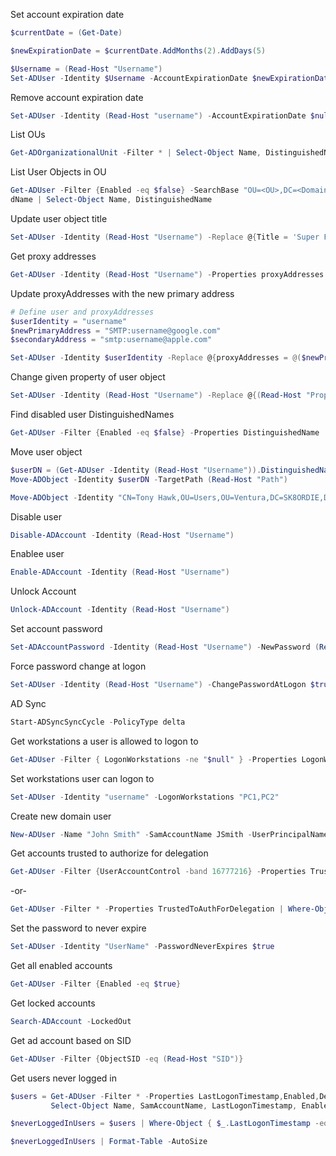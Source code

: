 Set account expiration date  
```powershell
$currentDate = (Get-Date)

$newExpirationDate = $currentDate.AddMonths(2).AddDays(5)

$Username = (Read-Host "Username")
Set-ADUser -Identity $Username -AccountExpirationDate $newExpirationDate
```

Remove account expiration date
```powershell
Set-ADUser -Identity (Read-Host "username") -AccountExpirationDate $null
```

List OUs
```powershell
Get-ADOrganizationalUnit -Filter * | Select-Object Name, DistinguishedName
```

List User Objects in OU  
```powershell
Get-ADUser -Filter {Enabled -eq $false} -SearchBase "OU=<OU>,DC=<Domain>,DC=<local, com, etc>" -Properties Distinguishe
dName | Select-Object Name, DistinguishedName
```  

Update user object title  
```powershell
Set-ADUser -Identity (Read-Host "Username") -Replace @{Title = 'Super Fancy New Title'}
```  

Get proxy addresses
```powershell
Get-ADUser -Identity (Read-Host "Username") -Properties proxyAddresses | Select-Object -ExpandProperty proxyAddresses
```

Update proxyAddresses with the new primary address
```powershell  
# Define user and proxyAddresses
$userIdentity = "username"
$newPrimaryAddress = "SMTP:username@google.com"
$secondaryAddress = "smtp:username@apple.com"

Set-ADUser -Identity $userIdentity -Replace @{proxyAddresses = @($newPrimaryAddress, $secondaryAddress)}
```  

Change given property of user object
```powershell  
Set-ADUser -Identity (Read-Host "Username") -Replace @{(Read-Host "Property") = (Read-Host "Value")}
```  

Find disabled user DistinguishedNames
```powershell 
Get-ADUser -Filter {Enabled -eq $false} -Properties DistinguishedName | Select-Object DistinguishedName | Format-Table -AutoSize
```  

Move user object
```powershell 
$userDN = (Get-ADUser -Identity (Read-Host "Username")).DistinguishedName
Move-ADObject -Identity $userDN -TargetPath (Read-Host "Path")

Move-ADObject -Identity "CN=Tony Hawk,OU=Users,OU=Ventura,DC=SK8ORDIE,DC=local" -TargetPath "OU=Disabled Users,DC=SK8ORDIE,DC=local"
```

Disable user  
```powershell
Disable-ADAccount -Identity (Read-Host "Username")
```

Enablee user  
```powershell
Enable-ADAccount -Identity (Read-Host "Username")
```

Unlock Account
```powershell
Unlock-ADAccount -Identity (Read-Host "Username")  
```

Set account password  
```powershell
Set-ADAccountPassword -Identity (Read-Host "Username") -NewPassword (Read-Host "Enter the new password" -AsSecureString)
```

Force password change at logon
```powershell
Set-ADUser -Identity (Read-Host "Username") -ChangePasswordAtLogon $true 
```

AD Sync  
```powershell
Start-ADSyncSyncCycle -PolicyType delta
```

Get workstations a user is allowed to logon to
```powershell
Get-ADUser -Filter { LogonWorkstations -ne "$null" } -Properties LogonWorkstations | Select-Object SamAccountName, LogonWorkstations
```

Set workstations user can logon to
```powershell
Set-ADUser -Identity "username" -LogonWorkstations "PC1,PC2"   
```

Create new domain user
```powershell
New-ADUser -Name "John Smith" -SamAccountName JSmith -UserPrincipalName "jsmith@tryhackme.loc" -GivenName "John" -Surname "Smith" -Enabled $true -AccountPassword (Read-Host "password" -AsSecureString) -Path "CN=Users,DC=tryhackme,DC=loc" -EmailAddress "jsmith@tryhackme.loc"
```

Get accounts trusted to authorize for delegation 
```powershell
Get-ADUser -Filter {UserAccountControl -band 16777216} -Properties TrustedToAuthForDelegation | Select-Object Name, SamAccountName, TrustedToAuthForDelegation
```
-or-
```powershell
Get-ADUser -Filter * -Properties TrustedToAuthForDelegation | Where-Object { $_.TrustedToAuthForDelegation -eq $true } | Select-Object Name, SamAccountName, TrustedToAuthForDelegation
```

Set the password to never expire
```powershell
Set-ADUser -Identity "UserName" -PasswordNeverExpires $true
```

Get all enabled accounts
```powershell
Get-ADUser -Filter {Enabled -eq $true}
```

Get locked accounts
```powershell
Search-ADAccount -LockedOut
```

Get ad account based on SID
```powershell
Get-ADUser -Filter {ObjectSID -eq (Read-Host "SID")}
```

Get users never logged in
```powershell
$users = Get-ADUser -Filter * -Properties LastLogonTimestamp,Enabled,Description |
         Select-Object Name, SamAccountName, LastLogonTimestamp, Enabled, Description

$neverLoggedInUsers = $users | Where-Object { $_.LastLogonTimestamp -eq $null -and $_.Enabled -eq $true }

$neverLoggedInUsers | Format-Table -AutoSize
```
